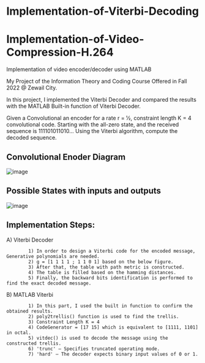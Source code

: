 # Implementation-of-Viterbi-Decoding

# Implementation-of-Video-Compression-H.264
Implementation of video encoder/decoder using MATLAB

My Project of the Information Theory and Coding Course Offered in Fall 2022 @ Zewail City.

In this project, I implemented the Viterbi Decoder and compared the results with the MATLAB Built-in function of Viterbi Decoder.


Given a Convolutional an encoder for a rate r = 1⁄2, constraint length K = 4 convolutional code. 
Starting with the all-zero state, and the received sequence is 111101011010... 
Using the Viterbi algorithm, compute the decoded sequence.

## Convolutional Enoder Diagram  <a name="Convolutional Enoder Diagram"></a>
![image](https://user-images.githubusercontent.com/58476343/220168243-c12f1fe3-ab00-4d62-b197-5e03d2a95780.png)

## Possible States with inputs and outputs  <a name="Possible States with inputs and outputs"></a>
![image](https://user-images.githubusercontent.com/58476343/220167457-43ecc05e-b898-4588-a6e3-926598616e5c.png)

## Implementation Steps:

A) Viterbi Decoder 

            1) In order to design a Viterbi code for the encoded message, Generative polynomials are needed.
            2) g = [1 1 1 1 ; 1 1 0 1] based on the below figure.
            3) After that, the table with path metric is constructed.
            4) The table is filled based on the hamming distances.
            5) Finally, the backward bits identification is performed to find the exact decoded message.
            

B) MATLAB Viterbi

            1) In this part, I used the built in function to confirm the obtained results.
            2) poly2trellis() function is used to find the trellis.
            3) Constraint Length K = 4
            4) CodeGenerator = [17 15] which is equivalent to [1111, 1101] in octal.
            5) vitdec() is used to decode the message using the constructed trellis.
            6) 'trunc' — Specifies truncated operating mode.
            7) 'hard' — The decoder expects binary input values of 0 or 1.
            
